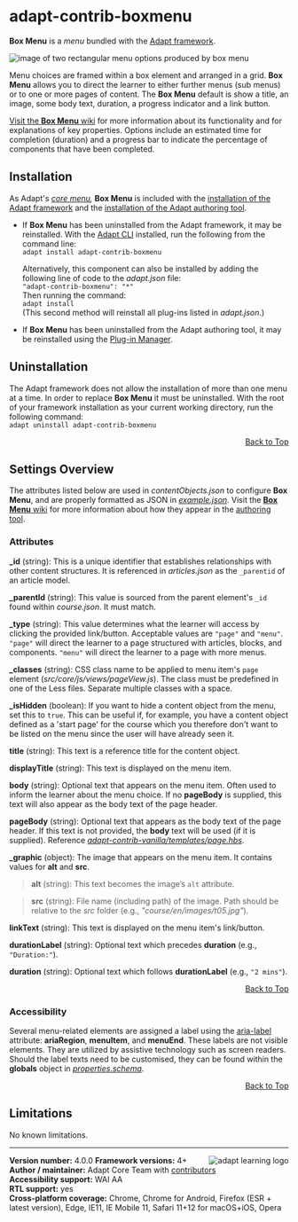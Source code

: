 # adapt-contrib-boxmenu  

**Box Menu** is a *menu* bundled with the [Adapt framework](https://github.com/adaptlearning/adapt_framework).  

<img src="https://github.com/adaptlearning/documentation/blob/master/04_wiki_assets/plug-ins/images/boxmenu01.png" alt="image of two rectangular menu options produced by box menu">

Menu choices are framed within a box element and arranged in a grid. **Box Menu** allows you to direct the learner to either further menus (sub menus) or to one or more pages of content. The **Box Menu** default is show a title, an image, some body text, duration, a progress indicator and a link button.

[Visit the **Box Menu** wiki](https://github.com/adaptlearning/adapt-contrib-boxmenu/wiki) for more information about its functionality and for explanations of key properties. Options include an estimated time for completion (duration) and a progress bar to indicate the percentage of components that have been completed.

## Installation

As Adapt's *[core menu](https://github.com/adaptlearning/adapt_framework/wiki/Core-Plug-ins-in-the-Adapt-Learning-Framework#menu),* **Box Menu** is included with the [installation of the Adapt framework](https://github.com/adaptlearning/adapt_framework/wiki/Manual-installation-of-the-Adapt-framework#installation) and the [installation of the Adapt authoring tool](https://github.com/adaptlearning/adapt_authoring/wiki/Installing-Adapt-Origin).

* If **Box Menu** has been uninstalled from the Adapt framework, it may be reinstalled.
With the [Adapt CLI](https://github.com/adaptlearning/adapt-cli) installed, run the following from the command line:  
`adapt install adapt-contrib-boxmenu`

    Alternatively, this component can also be installed by adding the following line of code to the *adapt.json* file:  
    `"adapt-contrib-boxmenu": "*"`  
    Then running the command:  
    `adapt install`  
    (This second method will reinstall all plug-ins listed in *adapt.json*.)  

* If **Box Menu** has been uninstalled from the Adapt authoring tool, it may be reinstalled using the [Plug-in Manager](https://github.com/adaptlearning/adapt_authoring/wiki/Plugin-Manager).

## Uninstallation  
The Adapt framework does not allow the installation of more than one menu at a time. In order to replace **Box Menu** it must be uninstalled. With the root of your framework installation as your current working directory, run the following command:  
`adapt uninstall adapt-contrib-boxmenu`  

<div float align=right><a href="#top">Back to Top</a></div>  

## Settings Overview

The attributes listed below are used in *contentObjects.json* to configure **Box Menu**, and are properly formatted as JSON in [*example.json*](https://github.com/adaptlearning/adapt-contrib-boxmenu/blob/master/example.json). Visit the [**Box Menu** wiki](https://github.com/adaptlearning/adapt-contrib-boxmenu/wiki) for more information about how they appear in the [authoring tool](https://github.com/adaptlearning/adapt_authoring/wiki). 

### Attributes

**_id** (string): This is a unique identifier that establishes relationships with other content structures. It is referenced in *articles.json* as the `_parentid` of an article model.   

**_parentId** (string): This value is sourced from the parent element's `_id` found within *course.json*. It must match. 

**_type** (string): This value determines what the learner will access by clicking the provided link/button. Acceptable values are `"page"` and `"menu"`. `"page"` will direct the learner to a page structured with articles, blocks, and components. `"menu"` will direct the learner to a page with more menus. 

**_classes** (string): CSS class name to be applied to menu item's `page` element (*src/core/js/views/pageView.js*). The class must be predefined in one of the Less files. Separate multiple classes with a space.

**_isHidden** (boolean): If you want to hide a content object from the menu, set this to `true`. This can be useful if, for example, you have a content object defined as a 'start page' for the course which you therefore don't want to be listed on the menu since the user will have already seen it.

**title** (string): This text is a reference title for the content object.

**displayTitle** (string):  This text is displayed on the menu item.

**body** (string):  Optional text that appears on the menu item. Often used to inform the learner about the menu choice. If no **pageBody** is supplied, this text will also appear as the body text of the page header.

**pageBody** (string): Optional text that appears as the body text of the page header. If this text is not provided, the **body** text will be used (if it is supplied). Reference [*adapt-contrib-vanilla/templates/page.hbs*](https://github.com/adaptlearning/adapt-contrib-vanilla/blob/master/templates/page.hbs).

**_graphic** (object): The image that appears on the menu item. It contains values for **alt** and **src**.

>**alt** (string): This text becomes the image’s `alt` attribute.

>**src** (string): File name (including path) of the image. Path should be relative to the *src* folder (e.g., *"course/en/images/t05.jpg"*).  

**linkText** (string): This text is displayed on the menu item's link/button.  

**durationLabel** (string): Optional text which precedes **duration** (e.g., `"Duration:"`).  

**duration** (string): Optional text which follows **durationLabel** (e.g., `"2 mins"`).  

<div float align=right><a href="#top">Back to Top</a></div>  

### Accessibility
Several menu-related elements are assigned a label using the [aria-label](https://github.com/adaptlearning/adapt_framework/wiki/Aria-Labels) attribute: **ariaRegion**, **menuItem**, and **menuEnd**. These labels are not visible elements. They are utilized by assistive technology such as screen readers. Should the label texts need to be customised, they can be found within the **globals** object in [*properties.schema*](https://github.com/adaptlearning/adapt-contrib-boxmenu/blob/master/properties.schema).   
<div float align=right><a href="#top">Back to Top</a></div>

## Limitations
 
No known limitations.  

----------------------------
**Version number:**  4.0.0   <a href="https://community.adaptlearning.org/" target="_blank"><img src="https://github.com/adaptlearning/documentation/blob/master/04_wiki_assets/plug-ins/images/adapt-logo-mrgn-lft.jpg" alt="adapt learning logo" align="right"></a> 
**Framework versions:**  4+
**Author / maintainer:** Adapt Core Team with [contributors](https://github.com/adaptlearning/adapt-contrib-boxmenu/graphs/contributors)  
**Accessibility support:** WAI AA   
**RTL support:** yes  
**Cross-platform coverage:** Chrome, Chrome for Android, Firefox (ESR + latest version), Edge, IE11, IE Mobile 11, Safari 11+12 for macOS+iOS, Opera 
